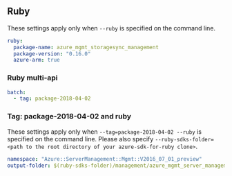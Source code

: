 ## Ruby

These settings apply only when `--ruby` is specified on the command line.

``` yaml $(ruby)
ruby:
  package-name: azure_mgmt_storagesync_management
  package-version: "0.16.0"
  azure-arm: true
```

### Ruby multi-api

``` yaml $(ruby) && $(multiapi)
batch:
  - tag: package-2018-04-02
```

### Tag: package-2018-04-02 and ruby

These settings apply only when `--tag=package-2018-04-02 --ruby` is specified on the command line.
Please also specify `--ruby-sdks-folder=<path to the root directory of your azure-sdk-for-ruby clone>`.

``` yaml $(tag) == 'package-2018-04-02' && $(ruby)
namespace: "Azure::ServerManagement::Mgmt::V2016_07_01_preview"
output-folder: $(ruby-sdks-folder)/management/azure_mgmt_server_management/lib
```
